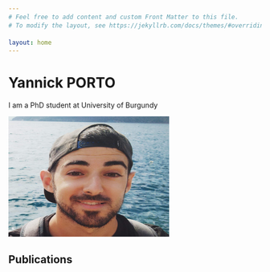 ```yaml
---
# Feel free to add content and custom Front Matter to this file.
# To modify the layout, see https://jekyllrb.com/docs/themes/#overriding-theme-defaults

layout: home
---
```


# Yannick PORTO

I am a PhD student at University of Burgundy

<p float="right">
<img src="doc/YP.jpg" width="320" height="240" />
</p>


## Publications

